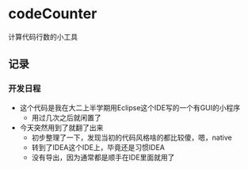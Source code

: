 # codeCounter
计算代码行数的小工具

## 记录

### 开发日程

- 这个代码是我在大二上半学期用Eclipse这个IDE写的一个有GUI的小程序
  - 用过几次之后就闲置了
- 今天突然用到了就翻了出来
  - 初步整理了一下，发现当初的代码风格啥的都比较傻，嗯，native
  - 转到了IDEA这个IDE上，毕竟还是习惯IDEA
  - 没有导出，因为通常都是顺手在IDE里面就用了

